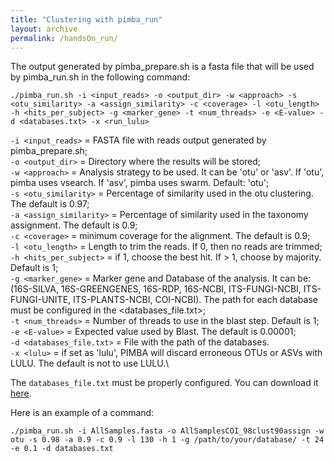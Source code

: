 ```yaml
---
title: "Clustering with pimba_run"
layout: archive
permalink: /handsOn_run/
---  
```


The output generated by pimba_prepare.sh is a fasta file that will be used by pimba_run.sh in the following command:

```console
./pimba_run.sh -i <input_reads> -o <output_dir> -w <approach> -s <otu_similarity> -a <assign_similarity> -c <coverage> -l <otu_length> -h <hits_per_subject> -g <marker_gene> -t <num_threads> -e <E-value> -d <databases.txt> -x <run_lulu>
```

`-i <input_reads>` = FASTA file with reads output generated by pimba_prepare.sh;\
`-o <output_dir>` = Directory where the results will be stored;\
`-w <approach>` = Analysis strategy to be used. It can be 'otu' or 'asv'. If 'otu', pimba uses vsearch. If 'asv', pimba uses swarm. Default: 'otu';\
`-s <otu_similarity>` = Percentage of similarity used in the otu clustering. The default is 0.97;\
`-a <assign_similarity>` = Percentage of similarity used in the taxonomy assignment. The default is 0.9;\
`-c <coverage>` = minimum coverage for the alignment. The default is 0.9;\
`-l <otu_length>` = Length to trim the reads. If 0, then no reads are trimmed;\
`-h <hits_per_subject>` = if 1, choose the best hit. If > 1, choose by majority. Default is 1;\
`-g <marker_gene>` = Marker gene and Database of the analysis. It can be: (16S-SILVA, 16S-GREENGENES, 16S-RDP, 16S-NCBI, ITS-FUNGI-NCBI, ITS-FUNGI-UNITE, ITS-PLANTS-NCBI, COI-NCBI). The path for each database must be configured in the <databases_file.txt>;\
`-t <num_threads>` = Number of threads to use in the blast step. Default is 1;\
`-e <E-value>` = Expected value used by Blast. The default is 0.00001;\
`-d <databases_file.txt>` = File with the path of the databases.\
`-x <lulu>` = if set as 'lulu', PIMBA will discard erroneous OTUs or ASVs with LULU. The default is not to use LULU.\
  
 The `databases_file.txt` must be properly configured. You can download it [here](https://1drv.ms/t/s!Aq5Vg7CO1tohhbwpAGRZue4HU6ObNw?e=Y29Rmj).

Here is an example of a command:

```console
./pimba_run.sh -i AllSamples.fasta -o AllSamplesCOI_98clust90assign -w otu -s 0.98 -a 0.9 -c 0.9 -l 130 -h 1 -g /path/to/your/database/ -t 24 -e 0.1 -d databases.txt
```
 
  

